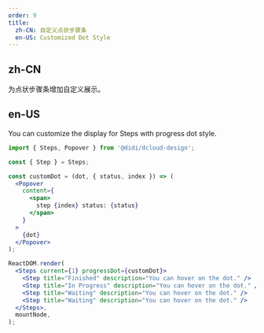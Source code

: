 ```yaml
---
order: 9
title:
  zh-CN: 自定义点状步骤条
  en-US: Customized Dot Style
---
```


## zh-CN

为点状步骤条增加自定义展示。

## en-US

You can customize the display for Steps with progress dot style.

```jsx
import { Steps, Popover } from '@didi/dcloud-design';

const { Step } = Steps;

const customDot = (dot, { status, index }) => (
  <Popover
    content={
      <span>
        step {index} status: {status}
      </span>
    }
  >
    {dot}
  </Popover>
);

ReactDOM.render(
  <Steps current={1} progressDot={customDot}>
    <Step title="Finished" description="You can hover on the dot." />
    <Step title="In Progress" description="You can hover on the dot." />
    <Step title="Waiting" description="You can hover on the dot." />
    <Step title="Waiting" description="You can hover on the dot." />
  </Steps>,
  mountNode,
);
```
